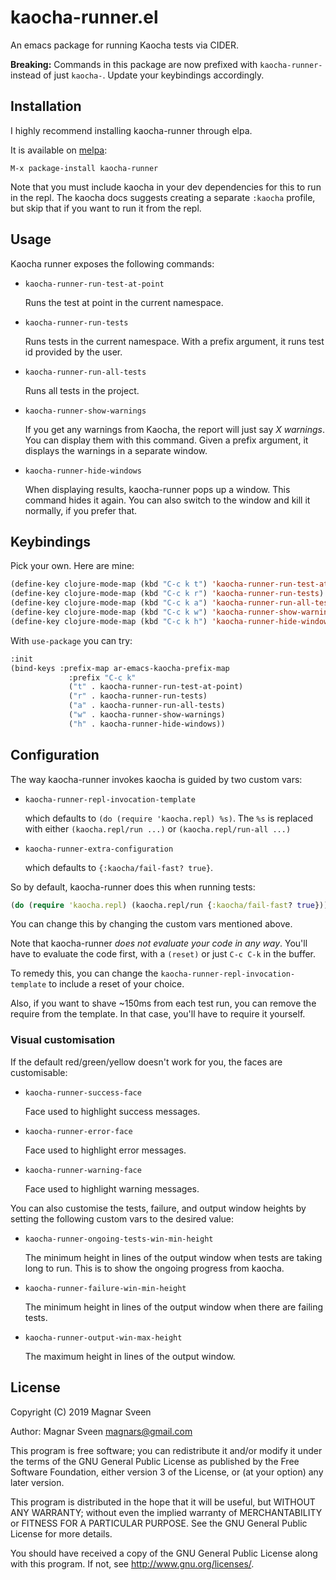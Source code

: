 # kaocha-runner.el

An emacs package for running Kaocha tests via CIDER.

**Breaking:** Commands in this package are now prefixed with `kaocha-runner-`
instead of just `kaocha-`. Update your keybindings accordingly.

## Installation

I highly recommend installing kaocha-runner through elpa.

It is available on [melpa](http://melpa.milkbox.net/):

    M-x package-install kaocha-runner

Note that you must include kaocha in your dev dependencies for this to run in
the repl. The kaocha docs suggests creating a separate `:kaocha` profile, but
skip that if you want to run it from the repl.

## Usage

Kaocha runner exposes the following commands:

- `kaocha-runner-run-test-at-point`

   Runs the test at point in the current namespace.

- `kaocha-runner-run-tests`

   Runs tests in the current namespace. With a prefix argument, it runs test id provided by the user.

- `kaocha-runner-run-all-tests`

   Runs all tests in the project.

- `kaocha-runner-show-warnings`

   If you get any warnings from Kaocha, the report will just say *X warnings*.
   You can display them with this command. Given a prefix argument, it
   displays the warnings in a separate window.

- `kaocha-runner-hide-windows`

   When displaying results, kaocha-runner pops up a window. This command hides
   it again. You can also switch to the window and kill it normally, if you
   prefer that.

## Keybindings

Pick your own. Here are mine:

```cl
(define-key clojure-mode-map (kbd "C-c k t") 'kaocha-runner-run-test-at-point)
(define-key clojure-mode-map (kbd "C-c k r") 'kaocha-runner-run-tests)
(define-key clojure-mode-map (kbd "C-c k a") 'kaocha-runner-run-all-tests)
(define-key clojure-mode-map (kbd "C-c k w") 'kaocha-runner-show-warnings)
(define-key clojure-mode-map (kbd "C-c k h") 'kaocha-runner-hide-windows)
```

With `use-package` you can try:

```cl
:init
(bind-keys :prefix-map ar-emacs-kaocha-prefix-map
             :prefix "C-c k"
             ("t" . kaocha-runner-run-test-at-point)
             ("r" . kaocha-runner-run-tests)
             ("a" . kaocha-runner-run-all-tests)
             ("w" . kaocha-runner-show-warnings)
             ("h" . kaocha-runner-hide-windows))
```

## Configuration

The way kaocha-runner invokes kaocha is guided by two custom vars:

- `kaocha-runner-repl-invocation-template`

    which defaults to `(do (require 'kaocha.repl) %s)`. The `%s` is replaced
    with either `(kaocha.repl/run ...)` or `(kaocha.repl/run-all ...)`

- `kaocha-runner-extra-configuration`

    which defaults to `{:kaocha/fail-fast? true}`.

So by default, kaocha-runner does this when running tests:

```clj
(do (require 'kaocha.repl) (kaocha.repl/run {:kaocha/fail-fast? true}))
```

You can change this by changing the custom vars mentioned above.

Note that kaocha-runner *does not evaluate your code in any way*. You'll have to
evaluate the code first, with a `(reset)` or just `C-c C-k` in the buffer.

To remedy this, you can change the `kaocha-runner-repl-invocation-template` to
include a reset of your choice.

Also, if you want to shave ~150ms from each test run, you can remove the require
from the template. In that case, you'll have to require it yourself.

### Visual customisation

If the default red/green/yellow doesn't work for you, the faces are customisable:

- `kaocha-runner-success-face`

    Face used to highlight success messages.

- `kaocha-runner-error-face`

    Face used to highlight error messages.

- `kaocha-runner-warning-face`

    Face used to highlight warning messages.

You can also customise the tests, failure, and output window heights by setting
the following custom vars to the desired value:

- `kaocha-runner-ongoing-tests-win-min-height`

    The minimum height in lines of the output window when tests are taking long
    to run. This is to show the ongoing progress from kaocha.

- `kaocha-runner-failure-win-min-height`

    The minimum height in lines of the output window when there are failing tests.

- `kaocha-runner-output-win-max-height`

    The maximum height in lines of the output window.

## License

Copyright (C) 2019 Magnar Sveen

Author: Magnar Sveen <magnars@gmail.com>

This program is free software; you can redistribute it and/or modify
it under the terms of the GNU General Public License as published by
the Free Software Foundation, either version 3 of the License, or
(at your option) any later version.

This program is distributed in the hope that it will be useful,
but WITHOUT ANY WARRANTY; without even the implied warranty of
MERCHANTABILITY or FITNESS FOR A PARTICULAR PURPOSE.  See the
GNU General Public License for more details.

You should have received a copy of the GNU General Public License
along with this program.  If not, see <http://www.gnu.org/licenses/>.
